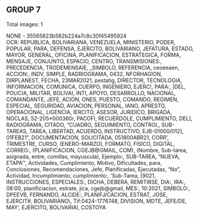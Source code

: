 ## GROUP 7
Total images: 1  

NONE - 35565823b582b224a7c8c30f45495924  
OCR: REPUBLICA, BOLIVARIANA, VENEZUELA, MINISTERIO, PODER, POPULAR, PARA, DEFENSA, EJERCITO, BOLIVARIANO, JEFATURA, ESTADO, MAYOR, GENERAL, OFICINA, PLANIFICACION, ESTRATEGICA, FORMA, MENSAJE, CONJUNTO, ESPACIO, CENTRO, TRANSMISIONES:, PRECEDENCIA, TRODEMENSAIE, _SIMBOLO, REFERENCIA, ceoeeaen, ACCION:, INDV, SIMPLE, RADRIOGRAMA, 0432, NFORHAGION, DIRPLANEST, FECHA, 23MAR2021, pestatig, DIRECTOR, TECNOLOGIA, INFORMACION, COMUNICA, CUERPO, INGENIERO, EJERC!, PARA:, |DEL, POLICIA, MILITAR, BOLIVAI, INTI, APOYO, DESARROLLO, NACIONAL, COMANDANTE, JEFE, ACION, ONES, PUESTO, COMANDO, REGIMEN, ESPECIAL, SEGURIDAD, AVIACION, PERSONAL, IANO, APRESTO, OPERACIONAL, LIGENCIA, IERCITO, ASESOR, JURIDICO, BRIGADA, NOCLAS, 52-205*000360r, PACOFI, RECUERDOLE, CUMPLIMIENTO, DEL], RADIOGRAMA, CITADO, “CUADRO, SEGUIMIENTO, CONTROL, SUB-TAREAS, TAREA, LIBERTAD, ACUERDO, INSTRUCTIVO, EJB-01000/012], 01FEB21”, DOCUMENTACION, SOLICITADA, 051800ABR21, CORR’, TRIMESTRE, CURSO, (ENERO-MARZO), FORMATO, FISICO, DIGITAL, CORREO:, (PLANIFICACION, CGEJB@GMAIL, COM), (Nombre, Sub-tarea, asignada, entre, comillas, mayuscula), Ejemplo:, SUB-TAREA, “NUEVA, ETAPA™, Actividades, Cumplimiento, Motivo, Dificultades, para, Conclusiones, Recomendaciones, Jefe, Planificadas, Ejecutadas, “No”, Actividad, Incumplimiento, cumplimiento:, ‘Sub-Tarea, [9021, INSTRUCCIONES, ESPECIALES:, DICHA, DEBERA, REMITIRSE, DIA:, IRA:, 08:00, planificiacion, estrate, jica, cgejb@gmail, MES:, 10:2021, SIMBOLO:, DPEEVB, FERNANDO, ALCIDE:, PLANIFJ/CACION, ESTRAT, JOSE, EJERCIT#, BOLIVARIANO\\, Tif:0424-1776748, DIVISION, MDTE, JEFE/DE, MAY‘, EJERCITG, BOLIVARIAI, COSTOYA  


